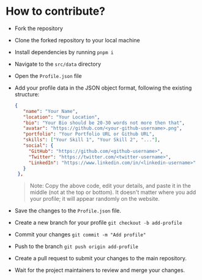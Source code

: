 # How to contribute?

- Fork the repository
- Clone the forked repository to your local machine
- Install dependencies by running `pnpm i`
- Navigate to the `src/data` directory
- Open the `Profile.json` file
- Add your profile data in the JSON object format, following the existing structure:

  ```json
  {
     "name": "Your Name",
     "location": "Your Location",
     "bio": "Your Bio should be 20-30 words not more then that",
     "avatar": "https://github.com/<your-github-username>.png",
     "portfolio": "Your Portfolio URL or Github URL",
     "skills": ["Your Skill 1", "Your Skill 2", "..."],
     "social": {
       "GitHub": "https://github.com/<github-username>",
       "Twitter": "https://twitter.com/<twitter-username>",
       "LinkedIn": "https://www.linkedin.com/in/<linkedin-username>"
     }
   },
  ```

  > Note: Copy the above code, edit your details, and paste it in the middle (not at the top or bottom). It doesn't matter where you add your profile; it will appear randomly on the website.

- Save the changes to the `Profile.json` file.
- Create a new branch for your profile `git checkout -b add-profile`
- Commit your changes `git commit -m "Add profile"`
- Push to the branch `git push origin add-profile`
- Create a pull request to submit your changes to the main repository.
- Wait for the project maintainers to review and merge your changes.
